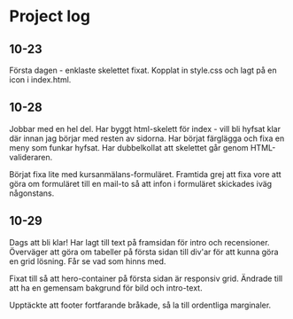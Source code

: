 # Project log

## 10-23
Första dagen - enklaste skelettet fixat. Kopplat in style.css och lagt på en icon i index.html.

## 10-28
Jobbar med en hel del. Har byggt html-skelett för index - vill bli hyfsat klar där innan jag börjar med resten av sidorna.
Har börjat färglägga och fixa en meny som funkar hyfsat.
Har dubbelkollat att skelettet går genom HTML-valideraren.

Börjat fixa lite med kursanmälans-formuläret. Framtida grej att fixa vore att göra om formuläret till en mail-to så att infon i formuläret skickades iväg någonstans.

## 10-29
Dags att bli klar! Har lagt till text på framsidan för intro och recensioner. Överväger att göra om tabeller på första sidan till div'ar för att kunna göra en grid lösning. Får se vad som hinns med. 

Fixat till så att hero-container på första sidan är responsiv grid. Ändrade till att ha en gemensam bakgrund för bild och intro-text.

Upptäckte att footer fortfarande bråkade, så la till ordentliga marginaler.

